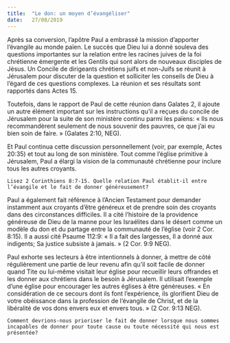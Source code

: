 ```yaml
---
title:  "Le don: un moyen d’évangéliser"
date:   27/08/2019
---
```


Après sa conversion, l’apôtre Paul a embrassé la mission d’apporter l’évangile au monde païen. Le succès que Dieu lui a donné souleva des questions importantes sur la relation entre les racines juives de la foi chrétienne émergente et les Gentils qui sont alors de nouveaux disciples de Jésus. Un Concile de dirigeants chrétiens juifs et non-Juifs se réunit à Jérusalem pour discuter de la question et solliciter les conseils de Dieu à l’égard de ces questions complexes. La réunion et ses résultats sont rapportés dans Actes 15.

Toutefois, dans le rapport de Paul de cette réunion dans Galates 2, il ajoute un autre élément important sur les instructions qu’il a reçues du concile de Jérusalem pour la suite de son ministère continu parmi les païens: « Ils nous recommandèrent seulement de nous souvenir des pauvres, ce que j’ai eu bien soin de faire. » (Galates 2:10, NEG).

Et Paul continua cette discussion personnellement (voir, par exemple, Actes 20:35) et tout au long de son ministère. Tout comme l’église primitive à Jérusalem, Paul a élargi la vision de la communauté chrétienne pour inclure tous les autres croyants.

`Lisez 2 Corinthiens 8:7-15. Quelle relation Paul établit-il entre l’évangile et le fait de donner généreusement?`

Paul a également fait référence à l’Ancien Testament pour demander instamment aux croyants d’être généreux et de prendre soin des croyants dans des circonstances difficiles. Il a cité l’histoire de la providence généreuse de Dieu de la manne pour les Israélites dans le désert comme un modèle du don et du partage entre la communauté de l’église (voir 2 Cor. 8:15). Il a aussi cité Psaume 112:9: « Il a fait des largesses, Il a donné aux indigents; Sa justice subsiste à jamais. » (2 Cor. 9:9 NEG).

Paul exhorte ses lecteurs à être intentionnels à donner, à mettre de côté régulièrement une partie de leur revenu afin qu’il soit facile de donner quand Tite ou lui-même visitait leur église pour recueillir leurs offrandes et les donner aux chrétiens dans le besoin à Jérusalem. Il utilisait l’exemple d’une église pour encourager les autres églises à être généreuses. « En considération de ce secours dont ils font l’expérience, ils glorifient Dieu de votre obéissance dans la profession de l’évangile de Christ, et de la libéralité de vos dons envers eux et envers tous. » (2 Cor. 9:13 NEG).

`Comment devrions-nous prioriser le fait de donner lorsque nous sommes incapables de donner pour toute cause ou toute nécessité qui nous est présentée?`